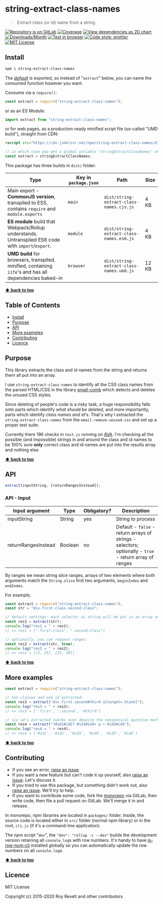 # string-extract-class-names

> Extract class (or id) name from a string

[![Repository is on GitLab][gitlab-img]][gitlab-url]
[![Coverage][cov-img]][cov-url]
[![View dependencies as 2D chart][deps2d-img]][deps2d-url]
[![Downloads/Month][downloads-img]][downloads-url]
[![Test in browser][runkit-img]][runkit-url]
[![Code style: prettier][prettier-img]][prettier-url]
[![MIT License][license-img]][license-url]

## Install

```bash
npm i string-extract-class-names
```

The [_default_](https://exploringjs.com/es6/ch_modules.html#_default-exports-one-per-module) is exported, so instead of "`extract`" below, you can name the consumed function however you want.

Consume via a `require()`:

```js
const extract = require("string-extract-class-names");
```

or as an ES Module:

```js
import extract from "string-extract-class-names";
```

or for web pages, as a production-ready minified script file (so-called "UMD build"), straight from CDN:

```html
<script src="https://cdn.jsdelivr.net/npm/string-extract-class-names/dist/string-extract-class-names.umd.js"></script>
```

```js
// in which case you get a global variable "stringExtractClassNames" which you consume like this:
const extract = stringExtractClassNames;
```

This package has three builds in `dist/` folder:

| Type                                                                                                    | Key in `package.json` | Path                                     | Size  |
| ------------------------------------------------------------------------------------------------------- | --------------------- | ---------------------------------------- | ----- |
| Main export - **CommonJS version**, transpiled to ES5, contains `require` and `module.exports`          | `main`                | `dist/string-extract-class-names.cjs.js` | 4 KB  |
| **ES module** build that Webpack/Rollup understands. Untranspiled ES6 code with `import`/`export`.      | `module`              | `dist/string-extract-class-names.esm.js` | 4 KB  |
| **UMD build** for browsers, transpiled, minified, containing `iife`'s and has all dependencies baked-in | `browser`             | `dist/string-extract-class-names.umd.js` | 12 KB |

**[⬆ back to top](#)**

## Table of Contents

- [Install](#install)
- [Purpose](#purpose)
- [API](#api)
- [More examples](#more-examples)
- [Contributing](#contributing)
- [Licence](#licence)

## Purpose

This library extracts the class and id names from the string and returns them all put into an array.

I use `string-extract-class-names` to identify all the CSS class names from the parsed HTML/CSS in the library [email-comb](https://gitlab.com/codsen/codsen/tree/master/packages/email-comb) which detects and deletes the unused CSS styles.

Since deleting of people's code is a risky task, a huge responsibility falls onto parts which identify _what should be deleted_, and more importantly, parts which identify _class names and id's_. That's why I extracted the `string-extract-class-names` from the `email-remove-unused-css` and set up a proper test suite.

Currently there 196 checks in `test.js` running on [AVA](https://github.com/avajs/ava). I'm checking all the possible (and impossible) strings in and around the class and id names to be 100% sure **only** correct class and id names are put into the results array and nothing else.

**[⬆ back to top](#)**

## API

```js
extract(inputString, [returnRangesInstead]);
```

### API - Input

| Input argument      | Type    | Obligatory? | Description                                                                                            |
| ------------------- | ------- | ----------- | ------------------------------------------------------------------------------------------------------ |
| inputString         | String  | yes         | String to process                                                                                      |
| returnRangesInstead | Boolean | no          | Default - `false` - return arrays of strings - selectors; optionally - `true` - return array of ranges |

By ranges we mean string slice ranges, arrays of two elements where both arguments match the `String.slice` first two arguments, `beginIndex` and `endIndex`.

For example,

```js
const extract = require("string-extract-class-names");
const str = "div.first-class.second-class";

// default settings: each selector as string will be put in an array and returned:
const res1 = extract(str);
console.log("res1 = " + res1);
// => res1 = [".first-class", ".second-class"]

// optionally, you can request ranges:
const res2 = extract(str, true);
console.log("res2 = " + res2);
// => res2 = [[3, 15], [15, 28]]
```

**[⬆ back to top](#)**

## More examples

```js
const extract = require("string-extract-class-names");

// two classes and one id extracted:
const res3 = extract("div.first.second#third a[target=_blank]");
console.log("res3 = " + res3);
// => res3 = ['.first', '.second', '#third']

// six id's extracted (works even despite the nonsensical question mark characters):
const res4 = extract("?#id1#id2? #id3#id4> p > #id5#id6");
console.log("res4 = " + res4);
// => res4 = ['#id1', '#id2', '#id3', '#id4', '#id5', '#id6']
```

**[⬆ back to top](#)**

## Contributing

- If you see an error, [raise an issue](<https://gitlab.com/codsen/codsen/issues/new?issue[title]=string-extract-class-names%20package%20-%20put%20title%20here&issue[description]=**Which%20package%20is%20this%20issue%20for**%3A%20%0Astring-extract-class-names%0A%0A**Describe%20the%20issue%20(if%20necessary)**%3A%20%0A%0A%0A%2Fassign%20%40revelt>).
- If you want a new feature but can't code it up yourself, also [raise an issue](<https://gitlab.com/codsen/codsen/issues/new?issue[title]=string-extract-class-names%20package%20-%20put%20title%20here&issue[description]=**Which%20package%20is%20this%20issue%20for**%3A%20%0Astring-extract-class-names%0A%0A**Describe%20the%20issue%20(if%20necessary)**%3A%20%0A%0A%0A%2Fassign%20%40revelt>). Let's discuss it.
- If you tried to use this package, but something didn't work out, also [raise an issue](<https://gitlab.com/codsen/codsen/issues/new?issue[title]=string-extract-class-names%20package%20-%20put%20title%20here&issue[description]=**Which%20package%20is%20this%20issue%20for**%3A%20%0Astring-extract-class-names%0A%0A**Describe%20the%20issue%20(if%20necessary)**%3A%20%0A%0A%0A%2Fassign%20%40revelt>). We'll try to help.
- If you want to contribute some code, fork the [monorepo](https://gitlab.com/codsen/codsen/) via GitLab, then write code, then file a pull request on GitLab. We'll merge it in and release.

In monorepo, npm libraries are located in `packages/` folder. Inside, the source code is located either in `src/` folder (normal npm library) or in the root, `cli.js` (if it's a command-line application).

The npm script "`dev`", the `"dev": "rollup -c --dev"` builds the development version retaining all `console.log`s with row numbers. It's handy to have [js-row-num-cli](https://www.npmjs.com/package/js-row-num-cli) installed globally so you can automatically update the row numbers on all `console.log`s.

**[⬆ back to top](#)**

## Licence

MIT License

Copyright (c) 2015-2020 Roy Revelt and other contributors

[gitlab-img]: https://img.shields.io/badge/repo-on%20GitLab-brightgreen.svg?style=flat-square
[gitlab-url]: https://gitlab.com/codsen/codsen/tree/master/packages/string-extract-class-names
[cov-img]: https://img.shields.io/badge/coverage-96.08%25-brightgreen.svg?style=flat-square
[cov-url]: https://gitlab.com/codsen/codsen/tree/master/packages/string-extract-class-names
[deps2d-img]: https://img.shields.io/badge/deps%20in%202D-see_here-08f0fd.svg?style=flat-square
[deps2d-url]: http://npm.anvaka.com/#/view/2d/string-extract-class-names
[downloads-img]: https://img.shields.io/npm/dm/string-extract-class-names.svg?style=flat-square
[downloads-url]: https://npmcharts.com/compare/string-extract-class-names
[runkit-img]: https://img.shields.io/badge/runkit-test_in_browser-a853ff.svg?style=flat-square
[runkit-url]: https://npm.runkit.com/string-extract-class-names
[prettier-img]: https://img.shields.io/badge/code_style-prettier-ff69b4.svg?style=flat-square
[prettier-url]: https://prettier.io
[license-img]: https://img.shields.io/badge/licence-MIT-51c838.svg?style=flat-square
[license-url]: https://gitlab.com/codsen/codsen/blob/master/LICENSE

